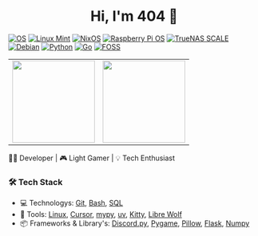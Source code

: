 <h1 align="center">Hi, I'm 404 👋</h1>

[![OS](https://img.shields.io/badge/Linux-informational?style=flat&logo=linux&logoColor=white)](https://github.com/torvalds/linux)
[![Linux Mint](https://img.shields.io/badge/Linux%20Mint-70b43c?style=flat&logo=linuxmint&logoColor=white)](https://linuxmint.com/)
[![NixOS](https://img.shields.io/badge/NixOS-5277C3?style=flat&logo=nixos&logoColor=white)](https://nixos.org/)
[![Raspberry Pi OS](https://img.shields.io/badge/Raspberry%20Pi%20OS-C51A4A?style=flat&logo=raspberrypi&logoColor=white)](https://www.raspberrypi.com/software/)
[![TrueNAS SCALE](https://img.shields.io/badge/TrueNAS%20SCALE-0095D5?style=flat&logo=truenas&logoColor=white)](https://www.truenas.com/truenas-scale/)
[![Debian](https://img.shields.io/badge/Debian-D70A53?style=flat&logo=debian&logoColor=white)](https://www.debian.org/)
[![Python](https://img.shields.io/badge/Python-blue?style=flat&logo=python&logoColor=white)](https://www.python.org/)
[![Go](https://img.shields.io/badge/Go-00ADD8?style=flat&logo=go&logoColor=white)](https://go.dev/)
[![FOSS](https://img.shields.io/badge/FOSS-3da639?style=flat&logo=opensourceinitiative&logoColor=white)](https://en.wikipedia.org/wiki/Free_and_open-source_software)

<table>
  <tr>
    <td>
      <img src="https://github-readme-stats.vercel.app/api/top-langs/?username=404-5971&layout=compact&theme=tokyonight" height="165px"/>
    </td>
    <td>
      <img src="https://github-readme-activity-graph.vercel.app/graph?username=404-5971&theme=tokyo-night" height="165px"/>
    </td>
  </tr>
</table>


👨‍💻 Developer | 🎮 Light Gamer | 💡 Tech Enthusiast  

### 🛠️ Tech Stack
- 💻️ Technologys: [Git](https://github.com/git/git), [Bash](https://www.gnu.org/software/bash/), [SQL](https://www.mysql.com/) 
- 🔧 Tools: [Linux](https://github.com/torvalds/linux), [Cursor](https://www.cursor.com/), [mypy](https://github.com/python/mypy), [uv](https://github.com/astral-sh/uv), [Kitty](https://github.com/kovidgoyal/kitty), [Libre Wolf](https://codeberg.org/librewolf/source)
- 📦 Frameworks & Library's: [Discord.py](https://github.com/Rapptz/discord.py), [Pygame](https://github.com/pygame/pygame), [Pillow](https://github.com/python-pillow/Pillow), [Flask](https://github.com/pallets/flask/), [Numpy](https://github.com/numpy/numpy)
